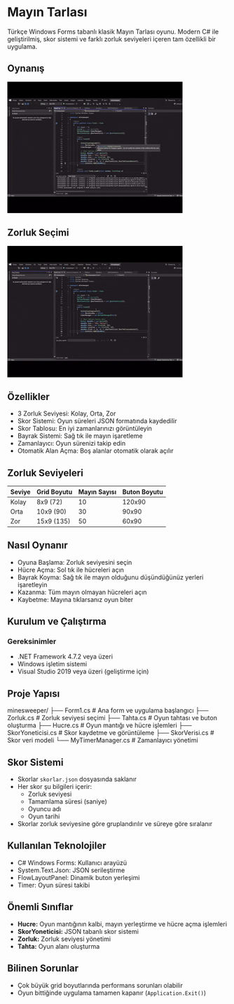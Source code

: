 # Mayın Tarlası

Türkçe Windows Forms tabanlı klasik Mayın Tarlası oyunu. Modern C# ile geliştirilmiş, skor sistemi ve farklı zorluk seviyeleri içeren tam özellikli bir uygulama.

## Oynanış

![Oynanış](gif/video.gif)

## Zorluk Seçimi

![Zorluk Seçimi](gif/video2.gif)

## Özellikler

- 3 Zorluk Seviyesi: Kolay, Orta, Zor
- Skor Sistemi: Oyun süreleri JSON formatında kaydedilir
- Skor Tablosu: En iyi zamanlarınızı görüntüleyin
- Bayrak Sistemi: Sağ tık ile mayın işaretleme
- Zamanlayıcı: Oyun sürenizi takip edin
- Otomatik Alan Açma: Boş alanlar otomatik olarak açılır

## Zorluk Seviyeleri

| Seviye | Grid Boyutu | Mayın Sayısı | Buton Boyutu |
|--------|-------------|--------------|---------------|
| Kolay  | 8x9 (72)     | 10           | 120x90        |
| Orta   | 10x9 (90)    | 30           | 90x90         |
| Zor    | 15x9 (135)   | 50           | 60x90         |

## Nasıl Oynanır

- Oyuna Başlama: Zorluk seviyesini seçin
- Hücre Açma: Sol tık ile hücreleri açın
- Bayrak Koyma: Sağ tık ile mayın olduğunu düşündüğünüz yerleri işaretleyin
- Kazanma: Tüm mayın olmayan hücreleri açın
- Kaybetme: Mayına tıklarsanız oyun biter

## Kurulum ve Çalıştırma

### Gereksinimler

- .NET Framework 4.7.2 veya üzeri
- Windows işletim sistemi
- Visual Studio 2019 veya üzeri (geliştirme için)

## Proje Yapısı

minesweeper/
├── Form1.cs # Ana form ve uygulama başlangıcı
├── Zorluk.cs # Zorluk seviyesi seçimi
├── Tahta.cs # Oyun tahtası ve buton oluşturma
├── Hucre.cs # Oyun mantığı ve hücre işlemleri
├── SkorYoneticisi.cs # Skor kaydetme ve görüntüleme
├── SkorVerisi.cs # Skor veri modeli
└── MyTimerManager.cs # Zamanlayıcı yönetimi

## Skor Sistemi

- Skorlar `skorlar.json` dosyasında saklanır
- Her skor şu bilgileri içerir:
  - Zorluk seviyesi
  - Tamamlama süresi (saniye)
  - Oyuncu adı
  - Oyun tarihi
- Skorlar zorluk seviyesine göre gruplandırılır ve süreye göre sıralanır

## Kullanılan Teknolojiler

- C# Windows Forms: Kullanıcı arayüzü
- System.Text.Json: JSON serileştirme
- FlowLayoutPanel: Dinamik buton yerleşimi
- Timer: Oyun süresi takibi

## Önemli Sınıflar

- **Hucre:** Oyun mantığının kalbi, mayın yerleştirme ve hücre açma işlemleri
- **SkorYoneticisi:** JSON tabanlı skor sistemi
- **Zorluk:** Zorluk seviyesi yönetimi
- **Tahta:** Oyun alanı oluşturma

## Bilinen Sorunlar

- Çok büyük grid boyutlarında performans sorunları olabilir
- Oyun bittiğinde uygulama tamamen kapanır (`Application.Exit()`)
